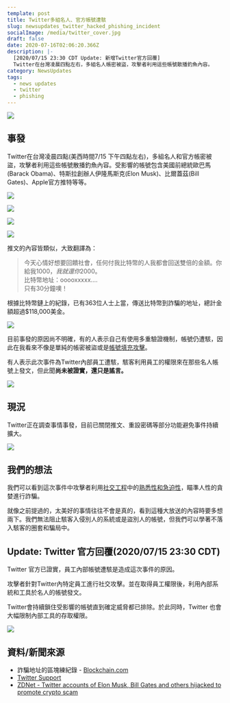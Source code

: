 ```yaml
---
template: post
title: Twitter多組名人、官方帳號遭駭
slug: newsupdates_twitter_hacked_phishing_incident
socialImage: /media/twitter_cover.jpg
draft: false
date: 2020-07-16T02:06:20.366Z
description: |-
  [2020/07/15 23:30 CDT Update: 新增Twitter官方回覆]  
  Twitter在台灣凌晨四點左右，多組名人帳密被盜，攻擊者利用這些帳號散播釣魚內容。
category: NewsUpdates
tags:
  - news updates
  - twitter
  - phishing
---
```

![](/media/twitter_cover.jpg)

## 事發

Twitter在台灣凌晨四點(美西時間7/15 下午四點左右)，多組名人和官方帳密被盜，攻擊者利用這些帳號散播釣魚內容。受影響的帳號包含美國前總統歐巴馬(Barack Obama)、特斯拉創辦人伊隆馬斯克(Elon Musk)、比爾蓋茲(Bill Gates)、Apple官方推特等等。

![](/media/twitter_hacked_obama.jpg)

![](/media/twitter_hacked_elon.jpg)

![](/media/twitter_billgates.jpg)

![](/media/twitter_hacked_apple.jpg)

推文的內容皆類似，大致翻譯為：

> 今天心情好想要回饋社會，任何付我比特幣的人我都會回送雙倍的金額。你給我$1000，我就還你$2000。 \
> 比特幣地址：ooooxxxxx.... \
> 只有30分鐘噢！

根據比特幣鏈上的紀錄，已有363位人士上當，傳送比特幣到詐騙的地址，總計金額超過$118,000美金。

![](/media/twitter_hacked_btcrecord.png)

目前事發的原因尚不明確，有的人表示自己有使用多重驗證機制，帳號仍遭駭，因此在我看來不像是單純的帳密被盜或是[帳號填充攻擊](posts/ep3-why-does-password-has-to-be-so-complicated/#帳密填充攻擊-credential-stuffing)。

有人表示此次事件為Twitter內部員工遭駭，駭客利用員工的權限來在那些名人帳號上發文，但此聞**尚未被證實，還只是謠言。**

![](/media/twitter_hacked_rumor.jpg)

## 現況

Twitter正在調查事情事發，目前已關閉推文、重設密碼等部分功能避免事件持續擴大。

![](/media/twitter_hacked_official.jpg)

## 我們的想法

我們可以看到這次事件中攻擊者利用[社交工程](/posts/ep5-the-greatest-vulnerability-is-you-and-me)中的[熟悉性和急迫性](/posts/ep5-the-greatest-vulnerability-is-you-and-me#%E7%A4%BE%E4%BA%A4%E5%B7%A5%E7%A8%8B%E7%9A%84%E6%94%BB%E6%93%8A%E5%88%87%E5%85%A5%E9%BB%9E)，瞄準人性的貪婪進行詐騙。

就像之前提過的，太美好的事情往往不會是真的，看到這種大放送的內容時要多想兩下。我們無法阻止駭客入侵別人的系統或是盜別人的帳號，但我們可以學著不落入駭客的圈套和騙局中。

## Update: Twitter 官方回覆(2020/07/15 23:30 CDT)

Twitter 官方已證實，員工內部帳號遭駭是造成這次事件的原因。

攻擊者針對Twitter內特定員工進行社交攻擊。並在取得員工權限後，利用內部系統和工具於名人的帳號發文。

Twitter會持續鎖住受影響的帳號直到確定威脅都已排除。於此同時，Twitter 也會大幅限制內部工具的存取權限。

![](/media/twitter_hacked_response.jpg)

## 資料/新聞來源

* 詐騙地址的區塊練紀錄 - [Blockchain.com](<* https://www.blockchain.com/btc/address/bc1qxy2kgdygjrsqtzq2n0yrf2493p83kkfjhx0wlh>) 
* [Twitter Support](https://twitter.com/TwitterSupport)
* [ZDNet - Twitter accounts of Elon Musk, Bill Gates and others hijacked to promote crypto scam](https://www.zdnet.com/article/twitter-accounts-of-elon-musk-bill-gates-and-others-hijacked-to-promote-crypto-scam/)